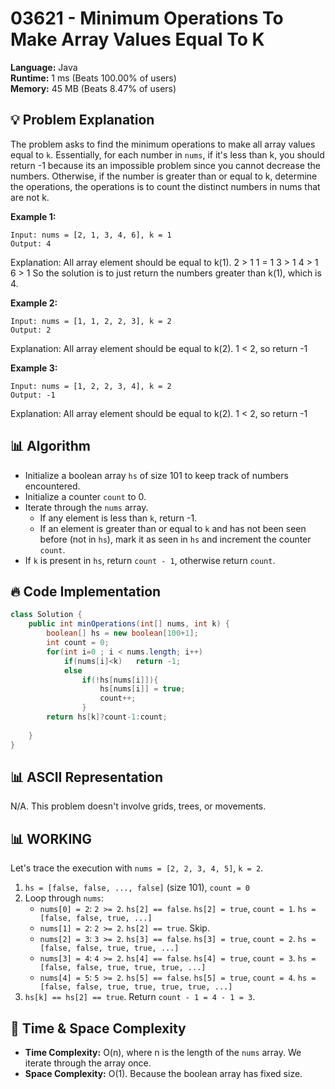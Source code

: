 # 03621 - Minimum Operations To Make Array Values Equal To K
    
**Language:** Java  
**Runtime:** 1 ms (Beats 100.00% of users)  
**Memory:** 45 MB (Beats 8.47% of users)  

## 💡 **Problem Explanation**

The problem asks to find the minimum operations to make all array values equal to `k`.
Essentially, for each number in `nums`, if it's less than k, you should return -1 because its an impossible problem since you cannot decrease the numbers.
Otherwise, if the number is greater than or equal to k, determine the operations, the operations is to count the distinct numbers in nums that are not k.

**Example 1:**

```
Input: nums = [2, 1, 3, 4, 6], k = 1
Output: 4
```

Explanation:
All array element should be equal to k(1).
2 > 1
1 = 1
3 > 1
4 > 1
6 > 1
So the solution is to just return the numbers greater than k(1), which is 4.

**Example 2:**

```
Input: nums = [1, 1, 2, 2, 3], k = 2
Output: 2
```

Explanation:
All array element should be equal to k(2).
1 < 2, so return -1

**Example 3:**

```
Input: nums = [1, 2, 2, 3, 4], k = 2
Output: -1
```

Explanation:
All array element should be equal to k(2).
1 < 2, so return -1

## 📊 **Algorithm**

*   Initialize a boolean array `hs` of size 101 to keep track of numbers encountered.
*   Initialize a counter `count` to 0.
*   Iterate through the `nums` array.
    *   If any element is less than `k`, return -1.
    *   If an element is greater than or equal to `k` and has not been seen before (not in `hs`), mark it as seen in `hs` and increment the counter `count`.
*   If `k` is present in `hs`, return `count - 1`, otherwise return `count`.

## 🔥 **Code Implementation**

```java
class Solution {
    public int minOperations(int[] nums, int k) {
        boolean[] hs = new boolean[100+1];
        int count = 0;
        for(int i=0 ; i < nums.length; i++)
            if(nums[i]<k)   return -1;
            else
                if(!hs[nums[i]]){
                    hs[nums[i]] = true;
                    count++;
                }
        return hs[k]?count-1:count;
        
    }
}
```

## 📊 **ASCII Representation**

N/A. This problem doesn't involve grids, trees, or movements.

## 📊 **WORKING**

Let's trace the execution with `nums = [2, 2, 3, 4, 5]`, `k = 2`.

1.  `hs = [false, false, ..., false]` (size 101), `count = 0`
2.  Loop through `nums`:
    *   `nums[0] = 2`: `2 >= 2`. `hs[2] == false`. `hs[2] = true`, `count = 1`. `hs = [false, false, true, ...]`
    *   `nums[1] = 2`: `2 >= 2`. `hs[2] == true`. Skip.
    *   `nums[2] = 3`: `3 >= 2`. `hs[3] == false`. `hs[3] = true`, `count = 2`. `hs = [false, false, true, true, ...]`
    *   `nums[3] = 4`: `4 >= 2`. `hs[4] == false`. `hs[4] = true`, `count = 3`. `hs = [false, false, true, true, true, ...]`
    *   `nums[4] = 5`: `5 >= 2`. `hs[5] == false`. `hs[5] = true`, `count = 4`. `hs = [false, false, true, true, true, true, ...]`
3.  `hs[k] == hs[2] == true`.  Return `count - 1 = 4 - 1 = 3`.

## 🚀 **Time & Space Complexity**

*   **Time Complexity:** O(n), where n is the length of the `nums` array. We iterate through the array once.
*   **Space Complexity:** O(1). Because the boolean array has fixed size.
    